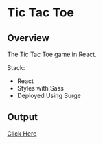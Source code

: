 # Tic Tac Toe

## Overview

The Tic Tac Toe game in React.

Stack:

- React
- Styles with Sass
- Deployed Using Surge

## Output
[Click Here](https://tic-tac-toe-react-js-by-vivek.surge.sh/)
